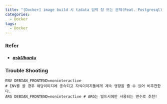 ```yaml
---
title: "[Docker] image build 시 tzdata 입력 창 뜨는 문제(Feat. Postgresql)"
categories:
  - Docker
tags:
  - Docker
---
```


### Refer

- ##### [askUbuntu](https://askubuntu.com/questions/909277/avoiding-user-interaction-with-tzdata-when-installing-certbot-in-a-docker-contai)

### Trouble Shooting

```shell
ENV DEBIAN_FRONTEND=noninteractive 
# ENV를 쓸 경우 해당이미지에 종속되고 자식이미지들에게 계속 영향을 줄 수 있어 비추천한다.
ARG DEBIAN_FRONTEND=noninteractive # ARG는 빌드시에만 사용되는 변수로 추천!
```

